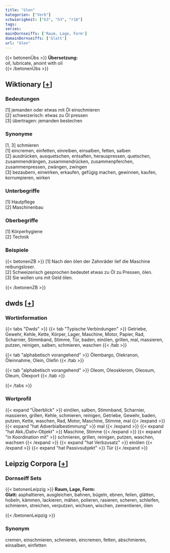 ```yaml
---
title: "ölen"
kategorien: ["Verb"]
schwierigkeit: ["k3", "h3", "r18"]
tags:
series:
mainDornseiffs: ['Raum, Lage, Form']
domainDornseiffs: ['Glatt']
url: "ölen"
---
```


{{< betonenÜbs >}}
**Übersetzung:**  
oil, lubricate, anoint with oil  
{{< /betonenÜbs >}}

## Wiktionary [[+](https://de.wiktionary.org/wiki/ölen)]

### Bedeutungen
[1] jemanden oder etwas mit Öl einschmieren  
[2] schweizerisch: etwas zu Öl pressen  
[3] übertragen: jemanden bestechen  

### Synonyme
[1, 3] schmieren  
[1] eincremen, einfetten, einreiben, einsalben, fetten, salben  
[2] ausdrücken, ausquetschen, entsaften, herauspressen, quetschen, zusammendrängen, zusammendrücken, zusammenpferchen, zusammenpressen, zwängen, zwingen  
[3] bezaubern, einwirken, erkaufen, gefügig machen, gewinnen, kaufen, korrumpieren, wirken  

### Unterbegriffe
[1] Hautpflege  
[2] Maschinenbau  

### Oberbegriffe
[1] Körperhygiene  
[2] Technik  

### Beispiele
{{< betonenZB >}}
[1] Nach den ölen der Zahnräder lief die Maschine reibungsloser.  
[2] Schweizerisch gesprochen bedeutet etwas zu Öl zu Pressen, ölen.  
[3] Sie wollen uns mit Geld ölen.  

{{< /betonenZB >}}


## dwds [[+](https://www.dwds.de/wb/ölen)]

### Wortinformation
{{< tabs "Dwds" >}}
{{< tab "Typische Verbindungen" >}}
Getriebe, Gewehr, Kehle, Kette, Körper, Lager, Maschine, Motor, Papier, Rad, Scharnier, Stimmband, Stimme, Tür, baden, einölen, grillen, mal, massieren, putzen, reinigen, salben, schmieren, waschen
{{< /tab >}}

{{< tab "alphabetisch vorangehend" >}}
Ölembargo, Olekranon, Öleinnahme, Olein, Olefin
{{< /tab >}}

{{< tab "alphabetisch vorangehend" >}}
Oleom, Oleosklerom, Oleosum, Oleum, Ölexport
{{< /tab >}}

{{< /tabs >}}

### Wortprofil
{{< expand "Überblick" >}} einölen, salben, Stimmband, Scharnier, massieren, grillen, Kehle, schmieren, reinigen, Getriebe, Gewehr, baden, putzen, Kette, waschen, Rad, Motor, Maschine, Stimme, mal {{< /expand >}}
{{< expand "hat Adverbialbestimmung" >}} mal {{< /expand >}}
{{< expand "hat Akk./Dativ-Objekt" >}} Maschine, Stimme {{< /expand >}}
{{< expand "in Koordination mit" >}} schmieren, grillen, reinigen, putzen, waschen, wachsen {{< /expand >}}
{{< expand "hat Verbzusatz" >}} einölen {{< /expand >}}
{{< expand "hat Passivsubjekt" >}} Tür {{< /expand >}}

## Leipzig Corpora [[+](https://corpora.uni-leipzig.de/en/res?word=ölen&corpusId=deu_newscrawl-public_2018)]

### Dornseiff Sets
{{< betonenLeipzig >}}
**Raum, Lage, Form:**  
**Glatt:** asphaltieren, ausgleichen, bahnen, bügeln, ebnen, feilen, glätten, hobeln, kämmen, lackieren, mähen, polieren, rasieren, scheren, schleifen, schmieren, streichen, verputzen, wichsen, wischen, zementieren, ölen  

{{< /betonenLeipzig >}}

### Synonym
cremen, einschmieren, schmieren, eincremen, fetten, abschmieren, einsalben, einfetten

